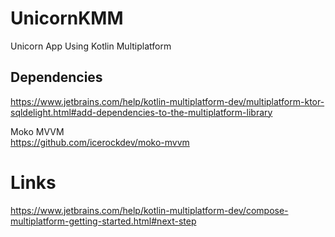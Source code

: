 # UnicornKMM

Unicorn App Using Kotlin Multiplatform

## Dependencies

https://www.jetbrains.com/help/kotlin-multiplatform-dev/multiplatform-ktor-sqldelight.html#add-dependencies-to-the-multiplatform-library

Moko MVVM  
https://github.com/icerockdev/moko-mvvm

# Links

https://www.jetbrains.com/help/kotlin-multiplatform-dev/compose-multiplatform-getting-started.html#next-step

